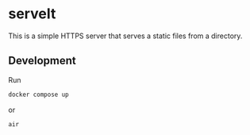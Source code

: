 # serveIt

This is a simple HTTPS server that serves a static files from a directory. 

## Development

Run 

```bash
docker compose up
```
or

```bash
air
```


